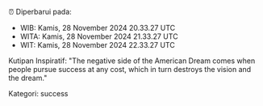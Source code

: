 ⏰ Diperbarui pada:
- WIB: Kamis, 28 November 2024 20.33.27 UTC
- WITA: Kamis, 28 November 2024 21.33.27 UTC
- WIT: Kamis, 28 November 2024 22.33.27 UTC

Kutipan Inspiratif:
"The negative side of the American Dream comes when people pursue success at any cost, which in turn destroys the vision and the dream."


Kategori: success

